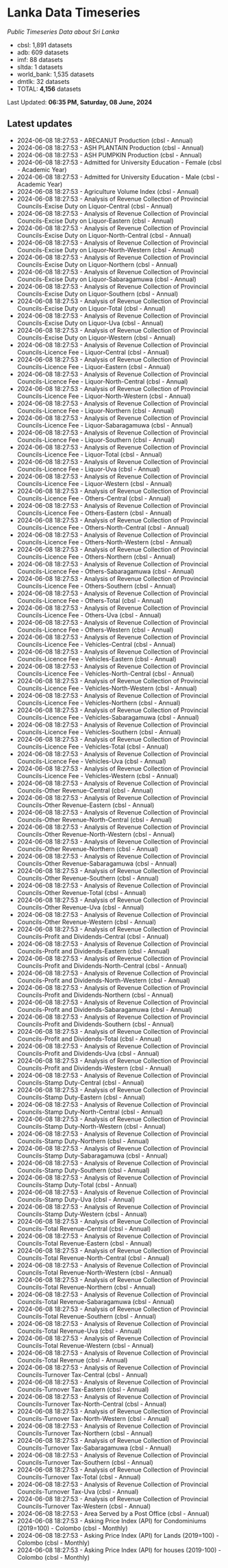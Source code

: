 # Lanka Data Timeseries
*Public Timeseries Data about Sri Lanka*

* cbsl: 1,891 datasets
* adb: 609 datasets
* imf: 88 datasets
* sltda: 1 datasets
* world_bank: 1,535 datasets
* dmtlk: 32 datasets
* TOTAL: **4,156** datasets

Last Updated: **06:35 PM, Saturday, 08 June, 2024**

## Latest updates

* 2024-06-08 18:27:53 - ARECANUT Production (cbsl - Annual)
* 2024-06-08 18:27:53 - ASH PLANTAIN Production (cbsl - Annual)
* 2024-06-08 18:27:53 - ASH PUMPKIN Production (cbsl - Annual)
* 2024-06-08 18:27:53 - Admitted for University Education - Female (cbsl - Academic Year)
* 2024-06-08 18:27:53 - Admitted for University Education - Male (cbsl - Academic Year)
* 2024-06-08 18:27:53 - Agriculture Volume Index (cbsl - Annual)
* 2024-06-08 18:27:53 - Analysis of Revenue Collection of Provincial Councils-Excise Duty on Liquor-Central (cbsl - Annual)
* 2024-06-08 18:27:53 - Analysis of Revenue Collection of Provincial Councils-Excise Duty on Liquor-Eastern (cbsl - Annual)
* 2024-06-08 18:27:53 - Analysis of Revenue Collection of Provincial Councils-Excise Duty on Liquor-North-Central (cbsl - Annual)
* 2024-06-08 18:27:53 - Analysis of Revenue Collection of Provincial Councils-Excise Duty on Liquor-North-Western (cbsl - Annual)
* 2024-06-08 18:27:53 - Analysis of Revenue Collection of Provincial Councils-Excise Duty on Liquor-Northern (cbsl - Annual)
* 2024-06-08 18:27:53 - Analysis of Revenue Collection of Provincial Councils-Excise Duty on Liquor-Sabaragamuwa (cbsl - Annual)
* 2024-06-08 18:27:53 - Analysis of Revenue Collection of Provincial Councils-Excise Duty on Liquor-Southern (cbsl - Annual)
* 2024-06-08 18:27:53 - Analysis of Revenue Collection of Provincial Councils-Excise Duty on Liquor-Total (cbsl - Annual)
* 2024-06-08 18:27:53 - Analysis of Revenue Collection of Provincial Councils-Excise Duty on Liquor-Uva (cbsl - Annual)
* 2024-06-08 18:27:53 - Analysis of Revenue Collection of Provincial Councils-Excise Duty on Liquor-Western (cbsl - Annual)
* 2024-06-08 18:27:53 - Analysis of Revenue Collection of Provincial Councils-Licence Fee - Liquor-Central (cbsl - Annual)
* 2024-06-08 18:27:53 - Analysis of Revenue Collection of Provincial Councils-Licence Fee - Liquor-Eastern (cbsl - Annual)
* 2024-06-08 18:27:53 - Analysis of Revenue Collection of Provincial Councils-Licence Fee - Liquor-North-Central (cbsl - Annual)
* 2024-06-08 18:27:53 - Analysis of Revenue Collection of Provincial Councils-Licence Fee - Liquor-North-Western (cbsl - Annual)
* 2024-06-08 18:27:53 - Analysis of Revenue Collection of Provincial Councils-Licence Fee - Liquor-Northern (cbsl - Annual)
* 2024-06-08 18:27:53 - Analysis of Revenue Collection of Provincial Councils-Licence Fee - Liquor-Sabaragamuwa (cbsl - Annual)
* 2024-06-08 18:27:53 - Analysis of Revenue Collection of Provincial Councils-Licence Fee - Liquor-Southern (cbsl - Annual)
* 2024-06-08 18:27:53 - Analysis of Revenue Collection of Provincial Councils-Licence Fee - Liquor-Total (cbsl - Annual)
* 2024-06-08 18:27:53 - Analysis of Revenue Collection of Provincial Councils-Licence Fee - Liquor-Uva (cbsl - Annual)
* 2024-06-08 18:27:53 - Analysis of Revenue Collection of Provincial Councils-Licence Fee - Liquor-Western (cbsl - Annual)
* 2024-06-08 18:27:53 - Analysis of Revenue Collection of Provincial Councils-Licence Fee - Others-Central (cbsl - Annual)
* 2024-06-08 18:27:53 - Analysis of Revenue Collection of Provincial Councils-Licence Fee - Others-Eastern (cbsl - Annual)
* 2024-06-08 18:27:53 - Analysis of Revenue Collection of Provincial Councils-Licence Fee - Others-North-Central (cbsl - Annual)
* 2024-06-08 18:27:53 - Analysis of Revenue Collection of Provincial Councils-Licence Fee - Others-North-Western (cbsl - Annual)
* 2024-06-08 18:27:53 - Analysis of Revenue Collection of Provincial Councils-Licence Fee - Others-Northern (cbsl - Annual)
* 2024-06-08 18:27:53 - Analysis of Revenue Collection of Provincial Councils-Licence Fee - Others-Sabaragamuwa (cbsl - Annual)
* 2024-06-08 18:27:53 - Analysis of Revenue Collection of Provincial Councils-Licence Fee - Others-Southern (cbsl - Annual)
* 2024-06-08 18:27:53 - Analysis of Revenue Collection of Provincial Councils-Licence Fee - Others-Total (cbsl - Annual)
* 2024-06-08 18:27:53 - Analysis of Revenue Collection of Provincial Councils-Licence Fee - Others-Uva (cbsl - Annual)
* 2024-06-08 18:27:53 - Analysis of Revenue Collection of Provincial Councils-Licence Fee - Others-Western (cbsl - Annual)
* 2024-06-08 18:27:53 - Analysis of Revenue Collection of Provincial Councils-Licence Fee - Vehicles-Central (cbsl - Annual)
* 2024-06-08 18:27:53 - Analysis of Revenue Collection of Provincial Councils-Licence Fee - Vehicles-Eastern (cbsl - Annual)
* 2024-06-08 18:27:53 - Analysis of Revenue Collection of Provincial Councils-Licence Fee - Vehicles-North-Central (cbsl - Annual)
* 2024-06-08 18:27:53 - Analysis of Revenue Collection of Provincial Councils-Licence Fee - Vehicles-North-Western (cbsl - Annual)
* 2024-06-08 18:27:53 - Analysis of Revenue Collection of Provincial Councils-Licence Fee - Vehicles-Northern (cbsl - Annual)
* 2024-06-08 18:27:53 - Analysis of Revenue Collection of Provincial Councils-Licence Fee - Vehicles-Sabaragamuwa (cbsl - Annual)
* 2024-06-08 18:27:53 - Analysis of Revenue Collection of Provincial Councils-Licence Fee - Vehicles-Southern (cbsl - Annual)
* 2024-06-08 18:27:53 - Analysis of Revenue Collection of Provincial Councils-Licence Fee - Vehicles-Total (cbsl - Annual)
* 2024-06-08 18:27:53 - Analysis of Revenue Collection of Provincial Councils-Licence Fee - Vehicles-Uva (cbsl - Annual)
* 2024-06-08 18:27:53 - Analysis of Revenue Collection of Provincial Councils-Licence Fee - Vehicles-Western (cbsl - Annual)
* 2024-06-08 18:27:53 - Analysis of Revenue Collection of Provincial Councils-Other Revenue-Central (cbsl - Annual)
* 2024-06-08 18:27:53 - Analysis of Revenue Collection of Provincial Councils-Other Revenue-Eastern (cbsl - Annual)
* 2024-06-08 18:27:53 - Analysis of Revenue Collection of Provincial Councils-Other Revenue-North-Central (cbsl - Annual)
* 2024-06-08 18:27:53 - Analysis of Revenue Collection of Provincial Councils-Other Revenue-North-Western (cbsl - Annual)
* 2024-06-08 18:27:53 - Analysis of Revenue Collection of Provincial Councils-Other Revenue-Northern (cbsl - Annual)
* 2024-06-08 18:27:53 - Analysis of Revenue Collection of Provincial Councils-Other Revenue-Sabaragamuwa (cbsl - Annual)
* 2024-06-08 18:27:53 - Analysis of Revenue Collection of Provincial Councils-Other Revenue-Southern (cbsl - Annual)
* 2024-06-08 18:27:53 - Analysis of Revenue Collection of Provincial Councils-Other Revenue-Total (cbsl - Annual)
* 2024-06-08 18:27:53 - Analysis of Revenue Collection of Provincial Councils-Other Revenue-Uva (cbsl - Annual)
* 2024-06-08 18:27:53 - Analysis of Revenue Collection of Provincial Councils-Other Revenue-Western (cbsl - Annual)
* 2024-06-08 18:27:53 - Analysis of Revenue Collection of Provincial Councils-Profit and Dividends-Central (cbsl - Annual)
* 2024-06-08 18:27:53 - Analysis of Revenue Collection of Provincial Councils-Profit and Dividends-Eastern (cbsl - Annual)
* 2024-06-08 18:27:53 - Analysis of Revenue Collection of Provincial Councils-Profit and Dividends-North-Central (cbsl - Annual)
* 2024-06-08 18:27:53 - Analysis of Revenue Collection of Provincial Councils-Profit and Dividends-North-Western (cbsl - Annual)
* 2024-06-08 18:27:53 - Analysis of Revenue Collection of Provincial Councils-Profit and Dividends-Northern (cbsl - Annual)
* 2024-06-08 18:27:53 - Analysis of Revenue Collection of Provincial Councils-Profit and Dividends-Sabaragamuwa (cbsl - Annual)
* 2024-06-08 18:27:53 - Analysis of Revenue Collection of Provincial Councils-Profit and Dividends-Southern (cbsl - Annual)
* 2024-06-08 18:27:53 - Analysis of Revenue Collection of Provincial Councils-Profit and Dividends-Total (cbsl - Annual)
* 2024-06-08 18:27:53 - Analysis of Revenue Collection of Provincial Councils-Profit and Dividends-Uva (cbsl - Annual)
* 2024-06-08 18:27:53 - Analysis of Revenue Collection of Provincial Councils-Profit and Dividends-Western (cbsl - Annual)
* 2024-06-08 18:27:53 - Analysis of Revenue Collection of Provincial Councils-Stamp Duty-Central (cbsl - Annual)
* 2024-06-08 18:27:53 - Analysis of Revenue Collection of Provincial Councils-Stamp Duty-Eastern (cbsl - Annual)
* 2024-06-08 18:27:53 - Analysis of Revenue Collection of Provincial Councils-Stamp Duty-North-Central (cbsl - Annual)
* 2024-06-08 18:27:53 - Analysis of Revenue Collection of Provincial Councils-Stamp Duty-North-Western (cbsl - Annual)
* 2024-06-08 18:27:53 - Analysis of Revenue Collection of Provincial Councils-Stamp Duty-Northern (cbsl - Annual)
* 2024-06-08 18:27:53 - Analysis of Revenue Collection of Provincial Councils-Stamp Duty-Sabaragamuwa (cbsl - Annual)
* 2024-06-08 18:27:53 - Analysis of Revenue Collection of Provincial Councils-Stamp Duty-Southern (cbsl - Annual)
* 2024-06-08 18:27:53 - Analysis of Revenue Collection of Provincial Councils-Stamp Duty-Total (cbsl - Annual)
* 2024-06-08 18:27:53 - Analysis of Revenue Collection of Provincial Councils-Stamp Duty-Uva (cbsl - Annual)
* 2024-06-08 18:27:53 - Analysis of Revenue Collection of Provincial Councils-Stamp Duty-Western (cbsl - Annual)
* 2024-06-08 18:27:53 - Analysis of Revenue Collection of Provincial Councils-Total Revenue-Central (cbsl - Annual)
* 2024-06-08 18:27:53 - Analysis of Revenue Collection of Provincial Councils-Total Revenue-Eastern (cbsl - Annual)
* 2024-06-08 18:27:53 - Analysis of Revenue Collection of Provincial Councils-Total Revenue-North-Central (cbsl - Annual)
* 2024-06-08 18:27:53 - Analysis of Revenue Collection of Provincial Councils-Total Revenue-North-Western (cbsl - Annual)
* 2024-06-08 18:27:53 - Analysis of Revenue Collection of Provincial Councils-Total Revenue-Northern (cbsl - Annual)
* 2024-06-08 18:27:53 - Analysis of Revenue Collection of Provincial Councils-Total Revenue-Sabaragamuwa (cbsl - Annual)
* 2024-06-08 18:27:53 - Analysis of Revenue Collection of Provincial Councils-Total Revenue-Southern (cbsl - Annual)
* 2024-06-08 18:27:53 - Analysis of Revenue Collection of Provincial Councils-Total Revenue-Uva (cbsl - Annual)
* 2024-06-08 18:27:53 - Analysis of Revenue Collection of Provincial Councils-Total Revenue-Western (cbsl - Annual)
* 2024-06-08 18:27:53 - Analysis of Revenue Collection of Provincial Councils-Total Revenue (cbsl - Annual)
* 2024-06-08 18:27:53 - Analysis of Revenue Collection of Provincial Councils-Turnover Tax-Central (cbsl - Annual)
* 2024-06-08 18:27:53 - Analysis of Revenue Collection of Provincial Councils-Turnover Tax-Eastern (cbsl - Annual)
* 2024-06-08 18:27:53 - Analysis of Revenue Collection of Provincial Councils-Turnover Tax-North-Central (cbsl - Annual)
* 2024-06-08 18:27:53 - Analysis of Revenue Collection of Provincial Councils-Turnover Tax-North-Western (cbsl - Annual)
* 2024-06-08 18:27:53 - Analysis of Revenue Collection of Provincial Councils-Turnover Tax-Northern (cbsl - Annual)
* 2024-06-08 18:27:53 - Analysis of Revenue Collection of Provincial Councils-Turnover Tax-Sabaragamuwa (cbsl - Annual)
* 2024-06-08 18:27:53 - Analysis of Revenue Collection of Provincial Councils-Turnover Tax-Southern (cbsl - Annual)
* 2024-06-08 18:27:53 - Analysis of Revenue Collection of Provincial Councils-Turnover Tax-Total (cbsl - Annual)
* 2024-06-08 18:27:53 - Analysis of Revenue Collection of Provincial Councils-Turnover Tax-Uva (cbsl - Annual)
* 2024-06-08 18:27:53 - Analysis of Revenue Collection of Provincial Councils-Turnover Tax-Western (cbsl - Annual)
* 2024-06-08 18:27:53 - Area Served by a Post Office (cbsl - Annual)
* 2024-06-08 18:27:53 - Asking Price Index (API) for Condominiums (2019=100) - Colombo (cbsl - Monthly)
* 2024-06-08 18:27:53 - Asking Price Index (API) for Lands (2019=100) - Colombo (cbsl - Monthly)
* 2024-06-08 18:27:53 - Asking Price Index (API) for houses (2019-100) - Colombo (cbsl - Monthly)